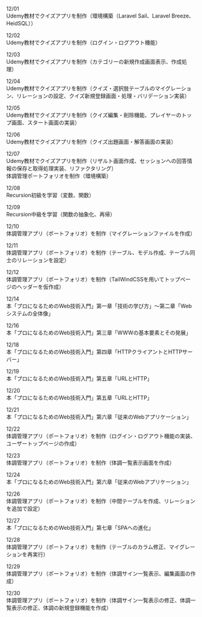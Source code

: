 12/01<br>
Udemy教材でクイズアプリを制作（環境構築（Laravel Sail、Laravel Breeze、HeidSQL））<br>

12/02<br>
Udemy教材でクイズアプリを制作（ログイン・ログアウト機能）<br>

12/03<br>
Udemy教材でクイズアプリを制作（カテゴリーの新規作成画面表示、作成処理）<br>

12/04<br>
Udemy教材でクイズアプリを制作（クイズ・選択肢テーブルのマイグレーション、リレーションの設定、クイズ新規登録画面・処理・バリデーション実装）<br>

12/05<br>
Udemy教材でクイズアプリを制作（クイズ編集・削除機能、プレイヤーのトップ画面、スタート画面の実装）<br>

12/06<br>
Udemy教材でクイズアプリを制作（クイズ出題画面・解答画面の実装）<br>

12/07<br>
Udemy教材でクイズアプリを制作（リザルト画面作成、セッションへの回答情報の保存と取得処理実装、リファクタリング）<br>
体調管理ポートフォリオを制作（環境構築）<br>

12/08<br>
Recursion初級を学習（変数、関数）<br>

12/09<br>
Recursion中級を学習（関数の抽象化、再帰）<br>

12/10<br>
体調管理アプリ（ポートフォリオ）を制作（マイグレーションファイルを作成）<br>

12/11<br>
体調管理アプリ（ポートフォリオ）を制作（テーブル、モデル作成、テーブル同士のリレーションを設定）<br>

12/12<br>
体調管理アプリ（ポートフォリオ）を制作（TailWindCSSを用いてトップページのヘッダーを仮作成）<br>

12/14<br>
本「プロになるためのWeb技術入門」第一章「技術の学び方」～第二章「Webシステムの全体像」<br>

12/16<br>
本「プロになるためのWeb技術入門」第三章「WWWの基本要素とその発展」<br>

12/18<br>
本「プロになるためのWeb技術入門」第四章「HTTPクライアントとHTTPサーバー」<br>

12/19<br>
本「プロになるためのWeb技術入門」第五章「URLとHTTP」<br>

12/20<br>
本「プロになるためのWeb技術入門」第五章「URLとHTTP」<br>

12/21<br>
本「プロになるためのWeb技術入門」第六章「従来のWebアプリケーション」<br>

12/22<br>
体調管理アプリ（ポートフォリオ）を制作（ログイン・ログアウト機能の実装、ユーザートップページの作成）<br>

12/23<br>
体調管理アプリ（ポートフォリオ）を制作（体調一覧表示画面を作成）<br>

12/24<br>
本「プロになるためのWeb技術入門」第六章「従来のWebアプリケーション」<br>

12/26<br>
体調管理アプリ（ポートフォリオ）を制作（中間テーブルを作成、リレーションを追加で設定）<br>

12/27<br>
本「プロになるためのWeb技術入門」第七章「SPAへの進化」<br>

12/28<br>
体調管理アプリ（ポートフォリオ）を制作（テーブルのカラム修正、マイグレーションを再実行）<br>

12/29<br>
体調管理アプリ（ポートフォリオ）を制作（体調サイン一覧表示、編集画面の作成）<br>

12/30<br>
体調管理アプリ（ポートフォリオ）を制作（体調サイン一覧表示の修正、体調一覧表示の修正、体調の新規登録機能を作成）<br>